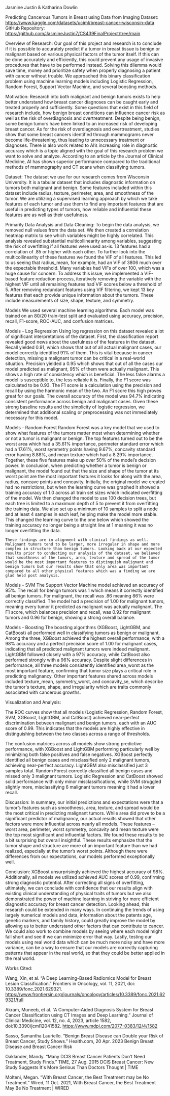 Jasmine Justin & Katharina Dowlin

Predicting Cancerous Tumors in Breast using Data from Imaging
Dataset: https://www.kaggle.com/datasets/uciml/breast-cancer-wisconsin-data
GitHub Repository: https://github.com/JasmineJustin7/CS439FinalProject/tree/main

Overview of Research:
	Our goal of this project and research is to conclude if it is possible to accurately predict if a tumor in breast tissue is benign or malignant based on various physical factors of the tumor itself. If this can be done accurately and efficiently, this could prevent any usage of invasive procedures that have to be performed instead. Solving this dilemma would save time, money and prioritize safety when properly diagnosing a patient with cancer without trouble. We approached this binary classification problem using machine learning models including Logistic Regression, Random Forest, Support Vector Machine, and several boosting methods. 

Motivation:
	Research into both malignant and benign tumors exists to help better understand how breast cancer diagnoses can be caught early and treated properly and sufficiently. Some questions that exist in this field of research include, how benign breast conditions can influence cancer risk as well as the risk of overdiagnosis and overtreatment. Despite being benign, some benign tumors have been linked to an increased risk of developing breast cancer. As for the risk of overdiagnosis and overtreatment, studies show that some breast cancers identified through mammograms never become life-threatening, thus leading to unnecessary treatment or diagnoses. There is also work related to AI’s increasing role in diagnostic accuracy which is a topic aligned with the goal of this research problem we want to solve and analyze. According to an article by the Journal of Clinical Medicine, AI has shown superior performance compared to the traditional methods of mammography and CT scans when classifying tumors. 

Dataset:
	The dataset we use for our research comes from Wisconsin University. It is a tabular dataset that includes diagnostic information on tumors both malignant and benign. Some features included within this dataset include radius, texture, perimeter, area, and smoothness of the tumor. We are utilizing a supervised learning approach by which we take features of each tumor and use them to find any important features that are useful in predicting types of tumors, how reliable and influential these features are as well as their usefulness.

Primarily Data Analysis and Data Cleaning:
	To begin the data analysis, we removed null values from the data set. We then created a correlation heatmap matrix to see which variables might be highly correlated. This analysis revealed substantial multicollinearity among variables, suggesting the risk of overfitting if all features were used as-is. 13 features had a correlation of .85 or higher with each other. To further look into the multicollinearity of these features we found the VIF of all features. This led to us seeing that radius_mean, for example, had an VIF of 3806 much over the expectable threshold. Many variables had VIFs of over 100, which was a huge cause for concern. To address this issue, we implemented a VIF-based feature reduction process, iteratively removing the variable with the highest VIF until all remaining features had VIF scores below a threshold of 5. After removing redundant features using VIF filtering, we kept 13 key features that each provide unique information about the tumors. These include measurements of size, shape, texture, and symmetry.

Models
	We used several machine learning algorithms. Each model was trained on an 80/20 train-test split and evaluated using accuracy, precision, recall, F1-score, ROC-AUC, and confusion matrices. 

Models - Log Regression
	Using log regression on this dataset revealed a lot of significant interpretations of the dataset. First, the classification report revealed good news about the usefulness of the features in the dataset. Recall yielded 0.91, which shows that out of all actual malignant cases, our model correctly identified 91% of them. This is vital because in cancer detection, missing a malignant tumor can be critical in a real-world situation. 
	Precision yielded a 0.95 which shows that out of all the cases our model predicted as malignant, 95% of them were actually malignant. This shows a high rate of consistency which is beneficial. The less false alarms a model is susceptible to, the less reliable it is. 
	Finally, the F1 score was calculated to be 0.93. The F1 score is a calculation using the precision and recall by using the harmonic mean of the two. An F1 score this high proves great for our goals. The overall accuracy of the model was 94.7%  indicating consistent performance across benign and malignant cases. Given these strong baseline results and the simplicity of logistic regression, we determined that additional scaling or preprocessing was not immediately necessary for this model.

Models - Random Forest
	Random Forest was a key model that we used to show what features of the tumors matter most when determining whether or not a tumor is malignant or benign. The top features turned out to be the worst area which had a 35.61% importance, perimeter standard error which had a 17.61%, worst symmetry points having 9.67%, concavity standard error having 8.88%, and mean texture which had a 8.29% importance. Together, these five features make up over 50% of the model’s decision power. In conclusion, when predicting whether a tumor is benign or malignant, the model found out that the size and shape of the tumor at its worst point are the most important features it looks for along with the area, radius, concave points and concavity. 
	Initially, the original model we created had no restrictions, but when the learning curve was graphed it showed a training accuracy of 1.0 across all train set sizes which indicated overfitting of the model. We then changed the model to use 100 decision trees, but each tree is limited to a maximum depth of 5 to prevent it from overfitting the training data. We also set up a minimum of 10 samples to split a node and at least 4 samples in each leaf, helping make the model more stable. This changed the learning curve to the one below which showed the training accuracy no longer being a straight line at 1 meaning it was no longer overfitting the data. 
 
	These findings are in alignment with clinical findings as well. Malignant tumors tend to be larger, more irregular in shape and more complex in structure than benign tumors. Looking back at our expected results prior to conducting our analysis of the dataset, we believed that smoothness of the tumors, area, texture and spread of the tumor would be the most important features to distinguish malignant and benign tumors but our results show that only area was important compared to all other physical features which was a finding we are glad held post analysis.

Models - SVM
The Support Vector Machine model achieved an accuracy of 95%. The recall for benign tumors was 1 which means it correctly identified all benign tumors. For malignant, the recall was .86 meaning 86% were correctly classified. The model had a precision of 1.00 for malignant tumors, meaning every tumor it predicted as malignant was actually malignant. The F1 score, which balances precision and recall, was 0.92 for malignant tumors and 0.96 for benign, showing a strong overall balance.

Models - Boosting
The boosting algorithms (XGBoost, LightGBM, and CatBoost) all performed well in classifying tumors as benign or malignant. Among the three, XGBoost achieved the highest overall performance, with a 98% accuracy and a perfect precision score of 1.00 for malignant cases, indicating that all predicted malignant tumors were indeed malignant. LightGBM followed closely with a 97% accuracy, while CatBoost also performed strongly with a 96% accuracy. Despite slight differences in performance, all three models consistently identified area_worst as the most important feature, confirming that tumor size plays a critical role in predicting malignancy. Other important features shared across models included texture_mean, symmetry_worst, and concavity_se, which describe the tumor's texture, shape, and irregularity which are traits commonly associated with cancerous growths.


Visualization and Analysis: 

The ROC curves show that all models (Logistic Regression, Random Forest, SVM, XGBoost, LightGBM, and CatBoost) achieved near-perfect discrimination between malignant and benign tumors, each with an AUC score of 0.99. This indicates that the models are highly effective in distinguishing between the two classes across a range of thresholds.

The confusion matrices across all models show strong predictive performance, with XGBoost and LightGBM performing particularly well by minimizing both false positives and false negatives. XGBoost perfectly identified all benign cases and misclassified only 2 malignant tumors, achieving near-perfect accuracy. LightGBM also misclassified just 3 samples total. Random Forest correctly classified all benign cases and missed only 3 malignant tumors. Logistic Regression and CatBoost showed solid performance with only minor misclassifications, while SVM struggled slightly more, misclassifying 6 malignant tumors meaning it had a lower recall.

Discussion:
	In summary, our initial predictions and expectations were that a tumor’s features such as smoothness, area, texture, and spread would be the most critical in predicting malignant tumors. While area did prove to be a significant predictor of malignancy, our actual results showed that other factors were more influential across nearly all models. These features – worst area, perimeter, worst symmetry, concavity and mean texture were the top most significant and influential factors. We found these results to be a bit surprising but overall insightful. These results emphasize that the tumor shape and structure are more of an important feature than we had realized, especially at the tumor’s worst points. Although there were differences from our expectations, our models performed exceptionally well.

Conclusion:
 	XGBoost unsurprisingly achieved the highest accuracy of 98%. Additionally, all models we utilized achieved AUC scores of 0.99, confirming strong diagnostic potential. After correcting all signs of overfitting, ultimately, we can conclude with confidence that our results align with existing clinical understanding of physical traits of tumors but we also demonstrated the power of machine learning in striving for more efficient diagnostic accuracy for breast cancer detection. Looking ahead, this research could be extended in many ways. In continuing the trends of using largely numerical models and data, information about the patents age, genetic markers, and family history, could greatly improve the model by allowing us to better understand other factors that can contribute to cancer. We could also work to combine models by seeing where each model might fall short and see if we can minimize error that way. Lastly, testing our models using real world data which can be much more noisy and have more variance, can be a way to ensure that our models are correctly capturing patterns that appear in the real world, so that they could be better applied in the real world.  







Works Cited:

Wang, Xin, et al. “A Deep Learning-Based Radiomics Model for Breast Lesion Classification.” Frontiers in Oncology, vol. 11, 2021, doi: 10.3389/fonc.2021.629321. 
https://www.frontiersin.org/journals/oncology/articles/10.3389/fonc.2021.629321/full

Akram, Muneeb, et al. “A Computer-Aided Diagnosis System for Breast Cancer Classification using CT Images and Deep Learning.” Journal of Clinical Medicine, vol. 12, no. 4, 2023, article 1582, doi:10.3390/jcml12041582. 
https://www.mdpi.com/2077-0383/12/4/1582

Sasso, Samantha Lauriello. “Benign Breast Disease can Double your Risk of Breast Cancer, Study Shows.” Health.com, 20 Apr. 2023
Benign Breast Disease and Breast Cancer Risk

Oaklander, Mandy. “Many DCIS Breast Cancer Patients Don’t Need Treatment, Study Finds.” TIME, 27 Aug. 2015
DCIS Breast Cancer: New Study Suggests It's More Serious Than Doctors Thought | TIME

Molteni, Megan. “With Breast Cancer, the Best Treatment may be No Treatment.” Wired, 11 Oct. 2021, 
With Breast Cancer, the Best Treatment May Be No Treatment | WIRED
